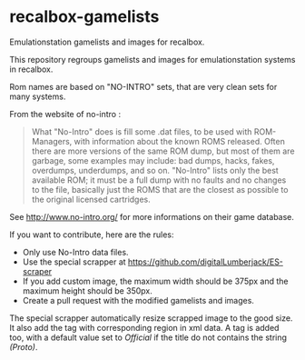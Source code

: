 # recalbox-gamelists
Emulationstation gamelists and images for recalbox.

This repository regroups gamelists and images for emulationstation systems in recalbox.

Rom names are based on "NO-INTRO" sets, that are very clean sets for many systems.

From the website of no-intro : 
>What "No-Intro" does is fill some .dat files, to be used with ROM-Managers, with information about the known ROMS released. Often there are more versions of the same ROM dump, but most of them are garbage, some examples may include: bad dumps, hacks, fakes, overdumps, underdumps, and so on. "No-Intro" lists only the best available ROM; it must be a full dump with no faults and no changes to the file, basically just the ROMS that are the closest as possible to the original licensed cartridges. 

See http://www.no-intro.org/ for more informations on their game database.


If you want to contribute, here are the rules:
- Only use No-Intro data files.
- Use the special scrapper at https://github.com/digitalLumberjack/ES-scraper
- If you add custom image, the maximum width should be 375px and the maximum height should be 350px.
- Create a pull request with the modified gamelists and images.

The special scrapper automatically resize scrapped image to the good size. It also add the <region> tag with corresponding region in xml data. A <romtype> tag is added too, with a default value set to *Official* if the title do not contains the string *(Proto)*.
